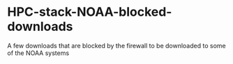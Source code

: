 # HPC-stack-NOAA-blocked-downloads
A few downloads that are blocked by the firewall to be downloaded to some of the NOAA systems
